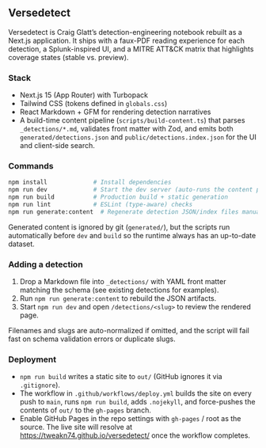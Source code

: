 ## Versedetect

Versedetect is Craig Glatt’s detection-engineering notebook rebuilt as a Next.js application.
It ships with a faux-PDF reading experience for each detection, a Splunk-inspired UI,
and a MITRE ATT&CK matrix that highlights coverage states (stable vs. preview).

### Stack

- Next.js 15 (App Router) with Turbopack
- Tailwind CSS (tokens defined in `globals.css`)
- React Markdown + GFM for rendering detection narratives
- A build-time content pipeline (`scripts/build-content.ts`) that parses `_detections/*.md`,
  validates front matter with Zod, and emits both `generated/detections.json` and
  `public/detections.index.json` for the UI and client-side search.

### Commands

```bash
npm install             # Install dependencies
npm run dev             # Start the dev server (auto-runs the content pipeline)
npm run build           # Production build + static generation
npm run lint            # ESLint (type-aware) checks
npm run generate:content  # Regenerate detection JSON/index files manually
```

Generated content is ignored by git (`generated/`), but the scripts run automatically
before `dev` and `build` so the runtime always has an up-to-date dataset.

### Adding a detection

1. Drop a Markdown file into `_detections/` with YAML front matter matching the schema
   (see existing detections for examples).
2. Run `npm run generate:content` to rebuild the JSON artifacts.
3. Start `npm run dev` and open `/detections/<slug>` to review the rendered page.

Filenames and slugs are auto-normalized if omitted, and the script will fail fast
on schema validation errors or duplicate slugs.

### Deployment

- `npm run build` writes a static site to `out/` (GitHub ignores it via `.gitignore`).
- The workflow in `.github/workflows/deploy.yml` builds the site on every push to `main`,
  runs `npm run build`, adds `.nojekyll`, and force-pushes the contents of `out/` to the
  `gh-pages` branch.
- Enable GitHub Pages in the repo settings with `gh-pages` / root as the source. The live
  site will resolve at https://tweakn74.github.io/versedetect/ once the workflow completes.
